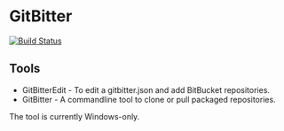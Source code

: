 # GitBitter

[![Build Status](https://api.travis-ci.org/GDKsoftware/GitBitter.svg?branch=master)](https://travis-ci.org/GDKsoftware/GitBitter)

## Tools

* GitBitterEdit - To edit a gitbitter.json and add BitBucket repositories.
* GitBitter - A commandline tool to clone or pull packaged repositories.


The tool is currently Windows-only.
